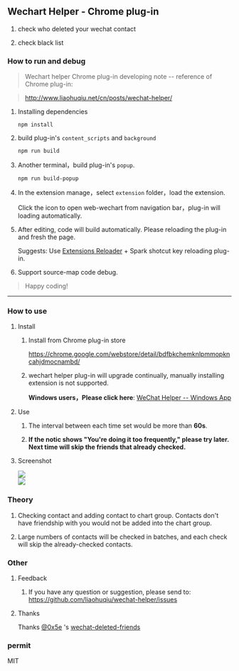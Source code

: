 ## Wechart Helper - Chrome plug-in

1. check who deleted your wechat contact

2. check black list

### How to run and debug

>   Wechart helper Chrome plug-in developing note -- reference of Chrome plug-in:

>   http://www.liaohuqiu.net/cn/posts/wechat-helper/


1.  Installing dependencies 

    ```
    npm install
    ```

2.  build plug-in's `content_scripts` and `background`

    ```
    npm run build
    ```

3.  Another terminal，build plug-in's `popup`.

    ```
    npm run build-popup
    ```

4.  In the extension manage，select `extension` folder，load the extension.

    Click the icon to open web-wechart from navigation bar，plug-in will loading automatically. 

5.  After editing, code will build automatically. Please reloading the plug-in and fresh the page.

    Suggests: Use [Extensions Reloader](https://chrome.google.com/webstore/detail/extensions-reloader/fimgfedafeadlieiabdeeaodndnlbhid) + Spark shotcut key reloading plug-in.

6.  Support source-map code debug.

>   Happy coding!

---

### How to use

1. Install

    1. Install from Chrome plug-in store
    
        https://chrome.google.com/webstore/detail/bdfbkchemknlpmmopkncahjdmocnambd/
    
    2.  wechart helper plug-in will upgrade continually, manually installing extension is not supported.

        **Windows users，Please click here**: [WeChat Helper -- Windows App](https://github.com/freedombird9/wechat-deletion-check)

2.  Use
    
    1.  The interval between each time set would be more than **60s**.

    2.  **If the notic shows "You're doing it too frequently," please try later. Next time will skip the friends that already checked.**


3.  Screenshot

    <div><img src='https://raw.githubusercontent.com/liaohuqiu/wechat-helper/master/art/1.png'/></div>

    <div><img src='https://raw.githubusercontent.com/liaohuqiu/wechat-helper/master/art/2.png'/></div>


### Theory 

1.  Checking contact and adding contact to chart group. Contacts don't have friendship with you would not be added into the chart group.

2.  Large numbers of contacts will be checked in batches, and each check will skip the already-checked contacts. 

### Other

1.  Feedback

    1.  If you have any question or suggestion, please send to:  https://github.com/liaohuqiu/wechat-helper/issues

2.  Thanks

    Thanks [@0x5e](https://github.com/0x5e) 's [wechat-deleted-friends](https://github.com/0x5e/wechat-deleted-friends)


### permit

MIT
